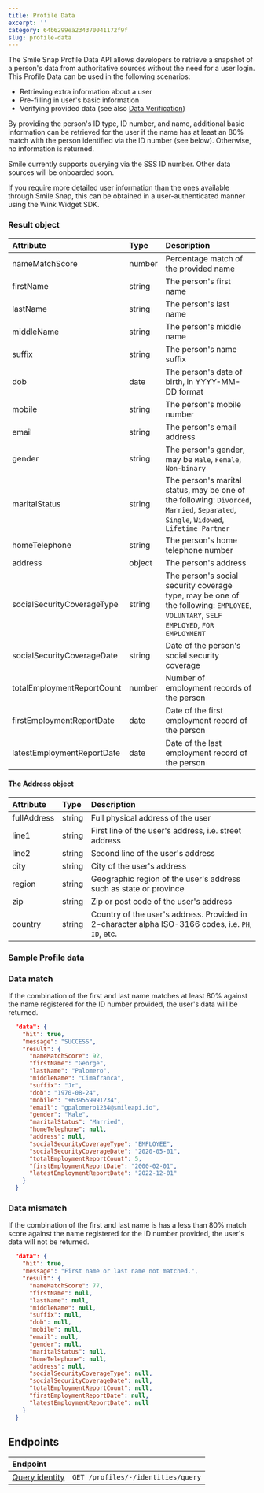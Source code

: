 ```yaml
---
title: Profile Data
excerpt: ''
category: 64b6299ea234370041172f9f
slug: profile-data
---
```


The Smile Snap Profile Data API allows developers to retrieve a snapshot of a person's data from authoritative sources without the need for a user login. This Profile Data can be used in the following scenarios:

- Retrieving extra information about a user
- Pre-filling in user's basic information
- Verifying provided data (see also [Data Verification](https://docs.getsmileapi.com/reference/verify-identity))

By providing the person's ID type, ID number, and name, additional basic information can be retrieved for the user if the name has at least an 80% match with the person identified via the ID number (see below). Otherwise, no information is returned.

Smile currently supports querying via the SSS ID number. Other data sources will be onboarded soon.

If you require more detailed user information than the ones available through Smile Snap, this can be obtained in a user-authenticated manner using the Wink Widget SDK.

### Result object

| Attribute  | Type   | Description |
| :--------- | :----- | :------- |
| nameMatchScore | number | Percentage match of the provided name |
| firstName | string | The person's first name |
| lastName | string | The person's last name |
| middleName | string | The person's middle name |
| suffix | string | The person's name suffix |
| dob | date | The person's date of birth, in YYYY-MM-DD format |
| mobile | string | The person's mobile number |
| email | string | The person's email address |
| gender | string | The person's gender, may be ``Male``, ``Female``, ``Non-binary`` |
| maritalStatus | string | The person's marital status, may be one of the following: ``Divorced``, ``Married``, ``Separated``, ``Single``, ``Widowed``, ``Lifetime Partner`` |
| homeTelephone | string | The person's home telephone number |
| address | object | The person's address |
| socialSecurityCoverageType | string | The person's social security coverage type, may be one of the following: ``EMPLOYEE``, ``VOLUNTARY``, ``SELF EMPLOYED``, ``FOR EMPLOYMENT`` |
| socialSecurityCoverageDate | string | Date of the person's social security coverage |
| totalEmploymentReportCount | number | Number of employment records of the person |
| firstEmploymentReportDate | date | Date of the first employment record of the person |
| latestEmploymentReportDate | date | Date of the last employment record of the person |

#### The Address object

| Attribute  | Type   | Description |
| :--------- | :----- | :------- |
| fullAddress | string | Full physical address of the user |
| line1 | string | First line of the user's address, i.e. street address |
| line2 | string | Second line of the user's address |
| city | string | City of the user's address |
| region | string | Geographic region of the user's address such as state or province |
| zip | string | Zip or post code of the user's address |
| country | string | Country of the user's address. Provided in 2-character alpha ISO-3166 codes, i.e. `PH`, `ID`, etc. |

### Sample Profile data

### Data match

If the combination of the first and last name matches at least 80% against the name registered for the ID number provided, the user's data will be returned.

```json
  "data": {
    "hit": true,
    "message": "SUCCESS",
    "result": {
      "nameMatchScore": 92,
      "firstName": "George",
      "lastName": "Palomero",
      "middleName": "Cimafranca",
      "suffix": "Jr",
      "dob": "1970-08-24",
      "mobile": "+639559991234",
      "email": "gpalomero1234@smileapi.io",
      "gender": "Male",
      "maritalStatus": "Married",
      "homeTelephone": null,
      "address": null,
      "socialSecurityCoverageType": "EMPLOYEE",
      "socialSecurityCoverageDate": "2020-05-01",
      "totalEmploymentReportCount": 5,
      "firstEmploymentReportDate": "2000-02-01",
      "latestEmploymentReportDate": "2022-12-01"
    }
  }
```

### Data mismatch

If the combination of the first and last name is has a less than 80% match score against the name registered for the ID number provided, the user's data will not be returned.

```json
  "data": {
    "hit": true,
    "message": "First name or last name not matched.",
    "result": {
      "nameMatchScore": 77,
      "firstName": null,
      "lastName": null,
      "middleName": null,
      "suffix": null,
      "dob": null,
      "mobile": null,
      "email": null,
      "gender": null,
      "maritalStatus": null,
      "homeTelephone": null,
      "address": null,
      "socialSecurityCoverageType": null,
      "socialSecurityCoverageDate": null,
      "totalEmploymentReportCount": null,
      "firstEmploymentReportDate": null,
      "latestEmploymentReportDate": null
    }
  }
```

## Endpoints

| Endpoint | |
| :------- | :---- |
| [Query identity](/reference/query-profile-identity) | `GET /profiles/-/identities/query` |
